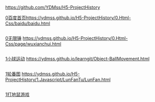 https://github.com/YDMss/H5-ProjectHistory

[0百度首页](https://ydmss.github.io/H5-ProjectHistory/0.Html-Css/baidu/baidu.html)https://ydmss.github.io/H5-ProjectHistory/0.Html-Css/baidu/baidu.html
```
```
[0无限锤](https://ydmss.github.io/H5-ProjectHistory/0.Html-Css/page/wuxianchui.html)
https://ydmss.github.io/H5-ProjectHistory/0.Html-Css/page/wuxianchui.html
```
```
[1小球运动]( https://ydmss.github.io/H5-ProjectHistory/Object-BallMovement.html)
           https://ydmss.github.io/learngit/Object-BallMovement.html
```
```
[1轮番图](https://ydmss.github.io/H5-ProjectHistory/1.Javascript/LunFanTu/LunFan.html)
https://ydmss.github.io/H5-ProjectHistory/1.Javascript/LunFanTu/LunFan.html
```
```
[1打地鼠游戏](https://ydmss.github.io/H5-ProjectHistory/1.Javascript/Mouse-game/MouseGame.html)